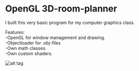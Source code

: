 # OpenGL 3D-room-planner

I built this very basic program for my computer graphics class.

Features:<br />
-OpenGL for window management and drawing.<br />
-Objectloader for .obj-files<br />
-Own math classes.<br />
-Own custom shaders.<br />

![alt tag](https://github.com/maxkohler/3D-room-planner/blob/master/preview.jpg)
